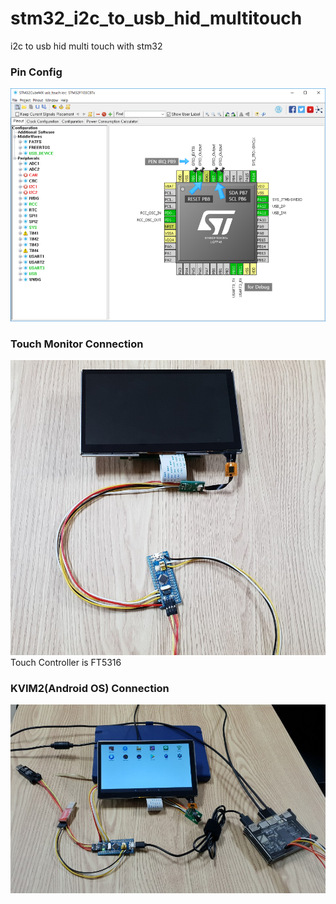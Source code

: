 # stm32_i2c_to_usb_hid_multitouch
i2c to usb hid multi touch with stm32



### Pin Config
![](./images/pinconfig.png)

### Touch Monitor Connection
![](./images/monitor.jpg)
Touch Controller is FT5316

### KVIM2(Android OS) Connection
![](./images/monitor2.jpg)


